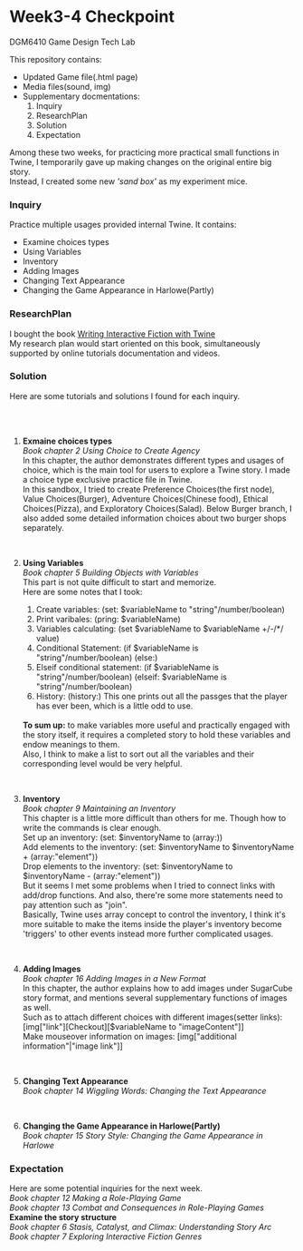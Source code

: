 # Week3-4 Checkpoint

DGM6410 Game Design Tech Lab

This repository contains:

<ul>
  <li>Updated Game file(.html page)</li>
  <li>Media files(sound, img)</li>
 
<li>Supplementary docmentations:<ol>
<li>Inquiry</li>
<li>ResearchPlan</li>
<li>Solution</li>
<li>Expectation</li>
</ol></li>

</ul>

Among these two weeks, for practicing more practical small functions in Twine, I temporarily gave up making changes on the original entire big story.
<br>Instead, I created some new <em>'sand box'</em> as my experiment mice.

<h3>Inquiry</h3>
Practice multiple usages provided internal Twine. It contains:
<ul style="p{line-height:90%;}">
  <li>Examine choices types</li>
  <li>Using Variables</li>
  <li>Inventory</li>
  <li>Adding Images</li>
  <li>Changing Text Appearance</li>
  <li>Changing the Game Appearance in Harlowe(Partly)</li>
  </ul>
  
<h3>ResearchPlan</h3>
I bought the book <a href="https://smile.amazon.com/gp/product/0789756641/ref=oh_aui_detailpage_o02_s00?ie=UTF8&psc=1">Writing Interactive Fiction with Twine</a>
<br>My research plan would start oriented on this book, simultaneously supported by online tutorials documentation and videos.

<h3>Solution</h3>
Here are some tutorials and solutions I found for each inquiry.
<br><br>
<ol>


<br><li><b>Exmaine choices types</b>
 <br><em>Book chapter 2 Using Choice to Create Agency</em>
<br>In this chapter, the author demonstrates different types and usages of choice, which is the main tool for users to explore a Twine story. I made a choice type exclusive practice file in Twine.
<br>In this sandbox, I tried to create Preference Choices(the first node), Value Choices(Burger), Adventure Choices(Chinese food), Ethical Choices(Pizza), and Exploratory Choices(Salad).
Below Burger branch, I also added some detailed information choices about two burger shops separately.
</li>

<br><li><b>Using Variables</b>
  <br><em>Book chapter 5 Building Objects with Variables</em>
  <br>This part is not quite difficult to start and memorize. 
  <br>Here are some notes that I took:
  <ol>
    <li>Create variables: (set: $variableName to "string"/number/boolean)</li>
  <li>Print varibales: (pring: $variableName)</li>
  <li>Variables calculating: (set $variableName to $variableName +/-/*/ value)</li>
  <li>Conditional Statement: (if $variableName is "string"/number/boolean) (else:)</li>
  <li>Elseif conditional statement: (if $variableName is "string"/number/boolean) (elseif: $variableName is "string"/number/boolean)</li>
  <li>History: (history:) This one prints out all the passges that the player has ever been, which is a little odd to use.</li>
  </ol>
  <br><strong>To sum up:</strong> to make variables more useful and practically engaged with the story itself, it requires a completed story to hold these variables and endow meanings to them.
  <br>Also, I think to make a list to sort out all the variables and their corresponding level would be very helpful.
 </li>
 
<br><li><b>Inventory</b>
 <br><em>Book chapter 9 Maintaining an Inventory</em>
  <br>This chapter is a little more difficult than others for me. Though how to write the commands is clear enough.
  <br>Set up an inventory: (set: $inventoryName to (array:))
  <br>Add elements to the inventory: (set: $inventoryName to $inventoryName + (array:"element"))
  <br>Drop elements to the inventory: (set: $inventoryName to $inventoryName - (array:"element"))
  <br>But it seems I met some problems when I tried to connect links with add/drop functions. And also, there're some more statements need to pay attention such as "join".
  <br>Basically, Twine uses array concept to control the inventory, I think it's more suitable to make the items inside the player's inventory become 'triggers' to other events instead more further complicated usages.
</li>
  
<br><li><b>Adding Images</b>
 <br><em>Book chapter 16 Adding Images in a New Format</em>
  <br>In this chapter, the author explains how to add images under SugarCube story format, and mentions several supplementary functions of images as well. 
  <br>Such as to attach different choices with different images(setter links):[img["link"][Checkout][$variableName to "imageContent"]]
  <br>Make mouseover information on images: [img["additional information"|"image link"]]
</li>

<br><li><b>Changing Text Appearance</b>
 <br><em>Book chapter 14 Wiggling Words: Changing the Text Appearance</em>
</li>

<br><li><b>Changing the Game Appearance in Harlowe(Partly)</b>
 <br><em>Book chapter 15 Story Style: Changing the Game Appearance in Harlowe</em>
</li>



  </ol>

<h3>Expectation</h3>
Here are some potential inquiries for the next week.
<br><em>Book chapter 12 Making a Role-Playing Game</em>
<br><em>Book chapter 13 Combat and Consequences in Role-Playing Games</em>
<b>Examine the story structure</b>
  <br><em>Book chapter 6 Stasis, Catalyst, and Climax: Understanding Story Arc</em>
  <br><em>Book chapter 7 Exploring Interactive Fiction Genres</em>
<br>
